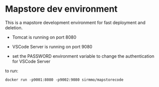 # Mapstore dev environment

This is a mapstore development environment for fast deployment and deletion.

* Tomcat is running on port 8080
* VSCode Server is running on port 9080


* set the PASSWORD environment variable to change the authentication for VSCode Server

to run:

    docker run -p9001:8080 -p9002:9080 sirmmo/mapstorecode

    
